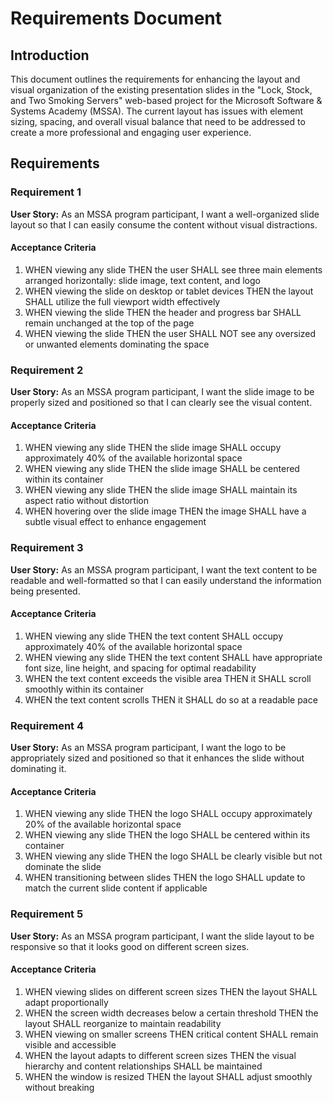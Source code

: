 # Requirements Document

## Introduction

This document outlines the requirements for enhancing the layout and visual organization of the existing presentation slides in the "Lock, Stock, and Two Smoking Servers" web-based project for the Microsoft Software & Systems Academy (MSSA). The current layout has issues with element sizing, spacing, and overall visual balance that need to be addressed to create a more professional and engaging user experience.

## Requirements

### Requirement 1

**User Story:** As an MSSA program participant, I want a well-organized slide layout so that I can easily consume the content without visual distractions.

#### Acceptance Criteria

1. WHEN viewing any slide THEN the user SHALL see three main elements arranged horizontally: slide image, text content, and logo
2. WHEN viewing the slide on desktop or tablet devices THEN the layout SHALL utilize the full viewport width effectively
3. WHEN viewing the slide THEN the header and progress bar SHALL remain unchanged at the top of the page
4. WHEN viewing the slide THEN the user SHALL NOT see any oversized or unwanted elements dominating the space

### Requirement 2

**User Story:** As an MSSA program participant, I want the slide image to be properly sized and positioned so that I can clearly see the visual content.

#### Acceptance Criteria

1. WHEN viewing any slide THEN the slide image SHALL occupy approximately 40% of the available horizontal space
2. WHEN viewing any slide THEN the slide image SHALL be centered within its container
3. WHEN viewing any slide THEN the slide image SHALL maintain its aspect ratio without distortion
4. WHEN hovering over the slide image THEN the image SHALL have a subtle visual effect to enhance engagement

### Requirement 3

**User Story:** As an MSSA program participant, I want the text content to be readable and well-formatted so that I can easily understand the information being presented.

#### Acceptance Criteria

1. WHEN viewing any slide THEN the text content SHALL occupy approximately 40% of the available horizontal space
2. WHEN viewing any slide THEN the text content SHALL have appropriate font size, line height, and spacing for optimal readability
3. WHEN the text content exceeds the visible area THEN it SHALL scroll smoothly within its container
4. WHEN the text content scrolls THEN it SHALL do so at a readable pace

### Requirement 4

**User Story:** As an MSSA program participant, I want the logo to be appropriately sized and positioned so that it enhances the slide without dominating it.

#### Acceptance Criteria

1. WHEN viewing any slide THEN the logo SHALL occupy approximately 20% of the available horizontal space
2. WHEN viewing any slide THEN the logo SHALL be centered within its container
3. WHEN viewing any slide THEN the logo SHALL be clearly visible but not dominate the slide
4. WHEN transitioning between slides THEN the logo SHALL update to match the current slide content if applicable

### Requirement 5

**User Story:** As an MSSA program participant, I want the slide layout to be responsive so that it looks good on different screen sizes.

#### Acceptance Criteria

1. WHEN viewing slides on different screen sizes THEN the layout SHALL adapt proportionally
2. WHEN the screen width decreases below a certain threshold THEN the layout SHALL reorganize to maintain readability
3. WHEN viewing on smaller screens THEN critical content SHALL remain visible and accessible
4. WHEN the layout adapts to different screen sizes THEN the visual hierarchy and content relationships SHALL be maintained
5. WHEN the window is resized THEN the layout SHALL adjust smoothly without breaking